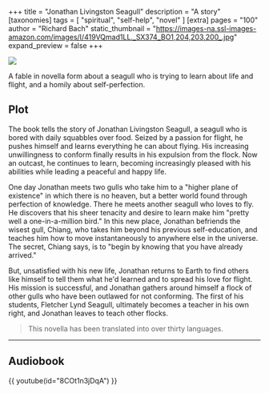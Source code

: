 +++
title = "Jonathan Livingston Seagull"
description = "A story"
[taxonomies]
tags = [ "spiritual", "self-help", "novel" ]
[extra]
pages = "100"
author = "Richard Bach"
static_thumbnail = "https://images-na.ssl-images-amazon.com/images/I/419VQmad1LL._SX374_BO1,204,203,200_.jpg"
expand_preview = false
+++

<a target="_blank" href="https://www.amazon.de/-/en/Richard-Bach/dp/0006490344/">
    <img border="0" src="https://images-na.ssl-images-amazon.com/images/I/419VQmad1LL._SX374_BO1,204,203,200_.jpg" >
</a>


<!-- more -->
A fable in novella form about a seagull who is trying to learn about life and flight, and a homily about self-perfection.

## Plot

The book tells the story of Jonathan Livingston Seagull, a seagull who is bored with daily squabbles over food. Seized
by a passion for flight, he pushes himself and learns everything he can about flying. His increasing unwillingness to
conform finally results in his expulsion from the flock. Now an outcast, he continues to learn, becoming increasingly
pleased with his abilities while leading a peaceful and happy life.

One day Jonathan meets two gulls who take him to a "higher plane of existence" in which there is no heaven, but a better
world found through perfection of knowledge. There he meets another seagull who loves to fly. He discovers that his
sheer tenacity and desire to learn make him "pretty well a one-in-a-million bird." In this new place, Jonathan befriends
the wisest gull, Chiang, who takes him beyond his previous self-education, and teaches him how to move instantaneously
to anywhere else in the universe. The secret, Chiang says, is to "begin by knowing that you have already arrived."

But, unsatisfied with his new life, Jonathan returns to Earth to find others like himself to tell them what he'd learned
and to spread his love for flight. His mission is successful, and Jonathan gathers around himself a flock of other gulls
who have been outlawed for not conforming. The first of his students, Fletcher Lynd Seagull, ultimately becomes a
teacher in his own right, and Jonathan leaves to teach other flocks.

> This novella has been translated into over thirty languages.

---

## Audiobook

{{ youtube(id="8COt1n3jDqA") }}
